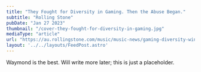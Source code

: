```yaml
---
title: "They Fought for Diversity in Gaming. Then the Abuse Began."
subtitle: "Rolling Stone"
pubDate: "Jan 27 2023"
thumbnail: "/cover-they-fought-for-diversity-in-gaming.jpg"
mediaType: "article"
url: "https://au.rollingstone.com/music/music-news/gaming-diversity-winning-abuse-44665/amp/"
layout: '../../layouts/FeedPost.astro'
---
```


Waymond is the best. Will write more later; this is just a placeholder.